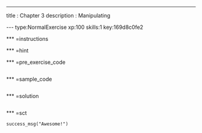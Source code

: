 ---
title       : Chapter 3
description : Manipulating

--- type:NormalExercise xp:100 skills:1 key:169d8c0fe2


*** =instructions


*** =hint


*** =pre_exercise_code
```{r}

```

*** =sample_code
```{r}

```

*** =solution
```{r}

```

*** =sct
```{r}
success_msg("Awesome!")
```